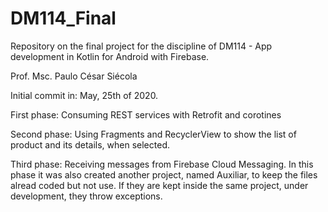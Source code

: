 # DM114_Final

Repository on the final project for the discipline of DM114 - App development in Kotlin for Android with Firebase.

Prof. Msc. Paulo César Siécola

Initial commit in:
May, 25th of 2020.

First phase: Consuming REST services with Retrofit and corotines

Second phase: Using Fragments and RecyclerView to show the list of product and its details, when selected.

Third phase: Receiving messages from Firebase Cloud Messaging.
In this phase it was also created another project, named Auxiliar, to keep the files alread coded but not use. 
If they are kept inside the same project, under development, they throw exceptions.
